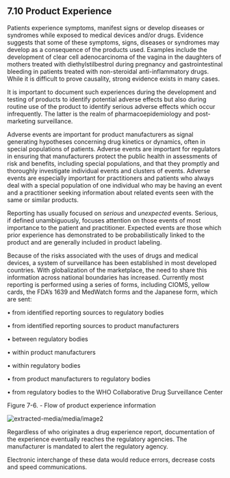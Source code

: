 ## 7.10 Product Experience

Patients experience symptoms, manifest signs or develop diseases or syndromes while exposed to medical devices and/or drugs. Evidence suggests that some of these symptoms, signs, diseases or syndromes may develop as a consequence of the products used. Examples include the development of clear cell adenocarcinoma of the vagina in the daughters of mothers treated with diethylstilbestrol during pregnancy and gastrointestinal bleeding in patients treated with non-steroidal anti-inflammatory drugs. While it is difficult to prove causality, strong evidence exists in many cases.

It is important to document such experiences during the development and testing of products to identify potential adverse effects but also during routine use of the product to identify serious adverse effects which occur infrequently. The latter is the realm of pharmacoepidemiology and post-marketing surveillance.

Adverse events are important for product manufacturers as signal generating hypotheses concerning drug kinetics or dynamics, often in special populations of patients. Adverse events are important for regulators in ensuring that manufacturers protect the public health in assessments of risk and benefits, including special populations, and that they promptly and thoroughly investigate individual events and clusters of events. Adverse events are especially important for practitioners and patients who always deal with a special population of one individual who may be having an event and a practitioner seeking information about related events seen with the same or similar products.

Reporting has usually focused on _serious_ and _unexpected_ events. Serious, if defined unambiguously, focuses attention on those events of most importance to the patient and practitioner. Expected events are those which prior experience has demonstrated to be probabilistically linked to the product and are generally included in product labeling.

Because of the risks associated with the uses of drugs and medical devices, a system of surveillance has been established in most developed countries. With globalization of the marketplace, the need to share this information across national boundaries has increased. Currently most reporting is performed using a series of forms, including CIOMS, yellow cards, the FDA’s 1639 and MedWatch forms and the Japanese form, which are sent:

• from identified reporting sources to regulatory bodies

• from identified reporting sources to product manufacturers

• between regulatory bodies

• within product manufacturers

• within regulatory bodies

• from product manufacturers to regulatory bodies

• from regulatory bodies to the WHO Collaborative Drug Surveillance Center

Figure 7-6. - Flow of product experience information

![extracted-media/media/image2](extracted-media/media/image2.wmf)

Regardless of who originates a drug experience report, documentation of the experience eventually reaches the regulatory agencies. The manufacturer is mandated to alert the regulatory agency.

Electronic interchange of these data would reduce errors, decrease costs and speed communications.
